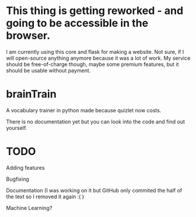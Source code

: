 # This thing is getting reworked - and going to be accessible in the browser.
I am currently using this core and flask for making a website.
Not sure, if I will open-source anything anymore because it was a lot of work.
My service should be free-of-charge though, maybe some premium features, but it should be usable without payment.

# brainTrain
A vocabulary trainer in python made because quizlet now costs.

There is no documentation yet but you can look into the code and find out yourself. 

# TODO
Adding features

Bugfixing

Documentation (I was working on it but GitHub only commited the half of the text so I removed it again :( )

Machine Learning?
